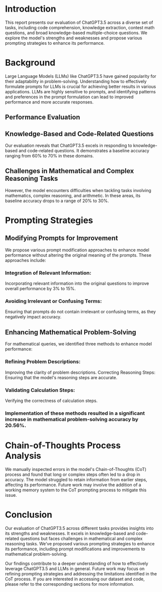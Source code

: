 # Introduction
This report presents our evaluation of ChatGPT3.5 across a diverse set of tasks, including code comprehension, knowledge extraction, contest math questions, and broad knowledge-based multiple-choice questions. We explore the model's strengths and weaknesses and propose various prompting strategies to enhance its performance.

# Background
Large Language Models (LLMs) like ChatGPT3.5 have gained popularity for their adaptability in problem-solving. Understanding how to effectively formulate prompts for LLMs is crucial for achieving better results in various applications. LLMs are highly sensitive to prompts, and identifying patterns and preferences in the prompt formulation can lead to improved performance and more accurate responses.

## Performance Evaluation
## Knowledge-Based and Code-Related Questions
Our evaluation reveals that ChatGPT3.5 excels in responding to knowledge-based and code-related questions. It demonstrates a baseline accuracy ranging from 60% to 70% in these domains.

## Challenges in Mathematical and Complex Reasoning Tasks
However, the model encounters difficulties when tackling tasks involving mathematics, complex reasoning, and arithmetic. In these areas, its baseline accuracy drops to a range of 20% to 30%.

# Prompting Strategies
## Modifying Prompts for Improvement
We propose various prompt modification approaches to enhance model performance without altering the original meaning of the prompts. These approaches include:

### Integration of Relevant Information:
Incorporating relevant information into the original questions to improve overall performance by 3% to 15%.

### Avoiding Irrelevant or Confusing Terms: 
Ensuring that prompts do not contain irrelevant or confusing terms, as they negatively impact accuracy.

## Enhancing Mathematical Problem-Solving
For mathematical queries, we identified three methods to enhance model performance:

### Refining Problem Descriptions: 
Improving the clarity of problem descriptions.
Correcting Reasoning Steps: Ensuring that the model's reasoning steps are accurate.
### Validating Calculation Steps: 
Verifying the correctness of calculation steps.
### Implementation of these methods resulted in a significant increase in mathematical problem-solving accuracy by 20.56%.
# Chain-of-Thoughts Process Analysis
We manually inspected errors in the model's Chain-of-Thoughts (CoT) process and found that long or complex steps often led to a drop in accuracy. The model struggled to retain information from earlier steps, affecting its performance. Future work may involve the addition of a working memory system to the CoT prompting process to mitigate this issue.

# Conclusion
Our evaluation of ChatGPT3.5 across different tasks provides insights into its strengths and weaknesses. It excels in knowledge-based and code-related questions but faces challenges in mathematical and complex reasoning tasks. We've proposed various prompting strategies to enhance its performance, including prompt modifications and improvements to mathematical problem-solving.

Our findings contribute to a deeper understanding of how to effectively leverage ChatGPT3.5 and LLMs in general. Future work may focus on refining prompting strategies and addressing the limitations identified in the CoT process. If you are interested in accessing our dataset and code, please refer to the corresponding sections for more information.

